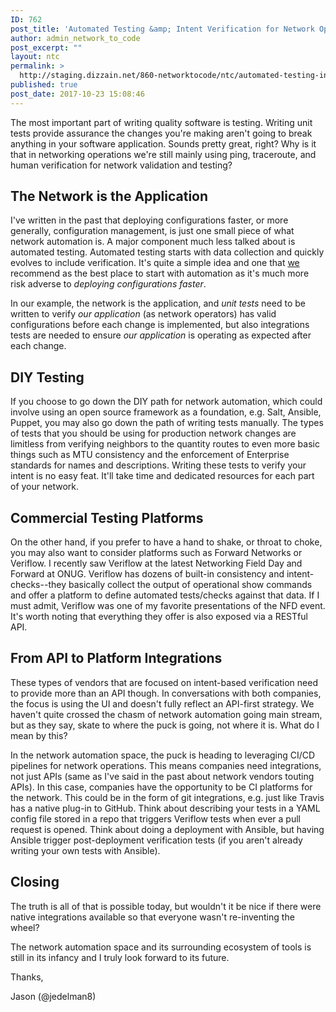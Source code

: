 ```yaml
---
ID: 762
post_title: 'Automated Testing &amp; Intent Verification for Network Operations'
author: admin_network_to_code
post_excerpt: ""
layout: ntc
permalink: >
  http://staging.dizzain.net/860-networktocode/ntc/automated-testing-intent-verification-for-network-operations/
published: true
post_date: 2017-10-23 15:08:46
---
```

The most important part of writing quality software is testing. Writing unit tests provide assurance the changes you're making aren't going to break anything in your software application. Sounds pretty great, right? Why is it that in networking operations we're still mainly using ping, traceroute, and human verification for network validation and testing?

<!--more-->

## The Network is the Application

I've written in the past that deploying configurations faster, or more generally, configuration management, is just one small piece of what network automation is. A major component much less talked about is automated testing. Automated testing starts with data collection and quickly evolves to include verification. It's quite a simple idea and one that [we][1] recommend as the best place to start with automation as it's much more risk adverse to *deploying configurations faster*.

In our example, the network is the application, and *unit tests* need to be written to verify *our application* (as network operators) has valid configurations before each change is implemented, but also integrations tests are needed to ensure *our application* is operating as expected after each change.


## DIY Testing

If you choose to go down the DIY path for network automation, which could involve using an open source framework as a foundation, e.g. Salt, Ansible, Puppet, you may also go down the path of writing tests manually. The types of tests that you should be using for production network changes are limitless from verifying neighbors to the quantity routes to even more basic things such as MTU consistency and the enforcement of Enterprise standards for names and descriptions. Writing these tests to verify your intent is no easy feat. It'll take time and dedicated resources for each part of your network.

## Commercial Testing Platforms

On the other hand, if you prefer to have a hand to shake, or throat to choke, you may also want to consider platforms such as Forward Networks or Veriflow. I recently saw Veriflow at the latest Networking Field Day and Forward at ONUG. Veriflow has dozens of built-in consistency and intent-checks--they basically collect the output of operational show commands and offer a platform to define automated tests/checks against that data. If I must admit, Veriflow was one of my favorite presentations of the NFD event. It's worth noting that everything they offer is also exposed via a RESTful API.

## From API to Platform Integrations

These types of vendors that are focused on intent-based verification need to provide more than an API though. In conversations with both companies, the focus is using the UI and doesn't fully reflect an API-first strategy. We haven't quite crossed the chasm of network automation going main stream, but as they say, skate to where the puck is going, not where it is. What do I mean by this?

In the network automation space, the puck is heading to leveraging CI/CD pipelines for network operations. This means companies need integrations, not just APIs (same as I've said in the past about network vendors touting APIs). In this case, companies have the opportunity to be CI platforms for the network. This could be in the form of git integrations, e.g. just like Travis has a native plug-in to GitHub. Think about describing your tests in a YAML config file stored in a repo that triggers Veriflow tests when ever a pull request is opened. Think about doing a deployment with Ansible, but having Ansible trigger post-deployment verification tests (if you aren't already writing your own tests with Ansible).

## Closing

The truth is all of that is possible today, but wouldn't it be nice if there were native integrations available so that everyone wasn't re-inventing the wheel?

The network automation space and its surrounding ecosystem of tools is still in its infancy and I truly look forward to its future.

Thanks,

Jason (@jedelman8)

 [1]: http://networktocode.com